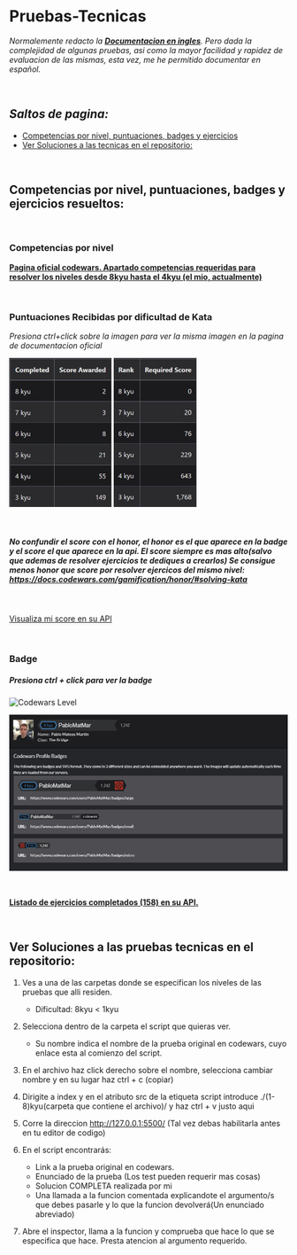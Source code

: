 # Pruebas-Tecnicas
*Normalemente redacto la <u>**Documentacion en ingles**</u>. Pero dada la complejidad de algunas pruebas, asi como la mayor facilidad y rapidez de evaluacion de las mismas, esta vez, me he permitido documentar en español.*

</Br>

## *Saltos de pagina:*

- <a href="#ancla-1">Competencias por nivel, puntuaciones, badges y ejercicios</a>
- <a href="#ancla-2">Ver Soluciones a las tecnicas en el repositorio:</a>


</Br>

<a name="ancla-1"></a>

## Competencias por nivel, puntuaciones, badges y ejercicios resueltos:

</Br>

### Competencias por nivel

[**Pagina oficial codewars. Apartado competencias requeridas para resolver los niveles desde 8kyu hasta el 4kyu (el mio, actualmente)**](https://docs.codewars.com/curation/references/kata-ranks/#8-kyu)

</Br>

### Puntuaciones Recibidas por dificultad de Kata
*Presiona ctrl+click sobre la imagen para ver la misma imagen en la pagina de documentacion oficial*

<a href="https://docs.codewars.com/gamification/ranks/#awarded-score"><img src="./styles/imgs/solvingKata.jpg" width="36.75%"/></a>
<a href="https://docs.codewars.com/gamification/ranks#required-score"><img src="./styles/imgs/requiredScore.jpg" width="29.8%"/></a>

</Br>

##### *No confundir el score con el honor, el honor es el que aparece en la badge y el score el que aparece en la api. El score siempre es mas alto(salvo que ademas de resolver ejercicios te dediques a crearlos) Se consigue menos honor que score por resolver ejercicos del mismo nivel: https://docs.codewars.com/gamification/honor/#solving-kata*

</Br>

[Visualiza mi score en su API](https://www.codewars.com/api/v1/users/PabloMatMar)



</Br>

### Badge
##### Presiona ctrl + click para ver la badge
![Codewars Level](https://www.codewars.com/users/PabloMatMar/badges/large)

![Obtencion de las badges](./styles/imgs/badges.jpg)

</Br>

[**Listado de ejercicios completados (158) en su API.**](https://www.codewars.com/api/v1/users/PabloMatMar/code-challenges/completed?page={page})

</Br>

<a name="ancla-2"></a>

## Ver Soluciones a las pruebas tecnicas en el repositorio:


1. Ves a una de las carpetas donde se especifican los niveles de las pruebas que alli residen.
    - Dificultad: 8kyu < 1kyu
2. Selecciona dentro de la carpeta el script que quieras ver.
    - Su nombre indica el nombre de la prueba original en codewars, cuyo enlace esta al comienzo del script.
3. En el archivo haz click derecho sobre el nombre, selecciona cambiar nombre y en su lugar haz ctrl + c (copiar)
4. Dirigite a index y en el atributo src de la etiqueta script introduce ./(1-8)kyu(carpeta que contiene el archivo)/ y haz ctrl + v justo aqui

5. Corre la direccion http://127.0.0.1:5500/ (Tal vez debas habilitarla antes en tu editor de codigo)

6. En el script encontrarás:
   - Link a la prueba original en codewars.
   - Enunciado de la prueba (Los test pueden requerir mas cosas)
   - Solucion COMPLETA realizada por mi
   - Una llamada a la funcion comentada explicandote el argumento/s que debes pasarle y lo que la funcion devolverá(Un enunciado abreviado)

7. Abre el inspector, llama a la funcion y comprueba que hace lo que se especifica que hace. Presta atencion al argumento requerido.
